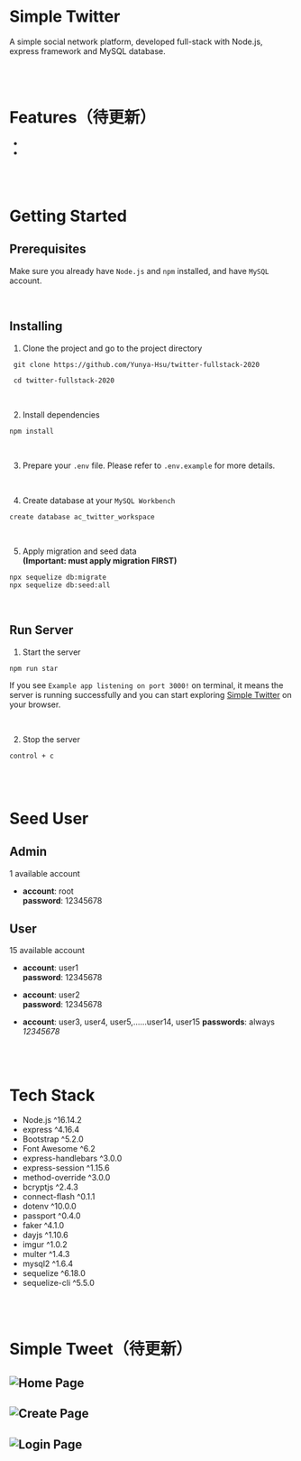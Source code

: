 # Simple Twitter
A simple social network platform, developed full-stack with Node.js, express framework and MySQL database.  

<br/>
<br/>

# Features（待更新）
- 
- 

<br/>
<br/>

# Getting Started
## **Prerequisites**
Make sure you already have `Node.js` and `npm` installed, and have `MySQL` account.

<br>

## **Installing**
1. Clone the project and go to the project directory
```
 git clone https://github.com/Yunya-Hsu/twitter-fullstack-2020

 cd twitter-fullstack-2020
```

<br/>

2. Install dependencies
```
npm install
```

<br/>

3. Prepare your `.env` file. Please refer to `.env.example` for more details. 

<br/>

4. Create database at your `MySQL Workbench`
```
create database ac_twitter_workspace
```

<br/>

5. Apply migration and seed data  
**(Important: must apply migration FIRST)**
```
npx sequelize db:migrate
npx sequelize db:seed:all
```

<br/>

## **Run Server**

1. Start the server
```
npm run star
```

If you see  `Example app listening on port 3000!`  on terminal, it means the server is running successfully and you can start exploring [Simple Twitter](http://localhost:3000/) on your browser.

<br>

2. Stop the server
```
control + c
```
<br/>
<br/>

# Seed User

## **Admin**
1 available account

* **account**: root  
  **password**: 12345678


## **User**
15 available account

* **account**: user1  
  **password**: 12345678

* **account**: user2  
  **password**: 12345678


* **account**: user3, user4, user5,......user14, user15
  **passwords**: always *12345678*  

<br/>
<br/>

# Tech Stack
- Node.js ^16.14.2
- express ^4.16.4
- Bootstrap ^5.2.0
- Font Awesome ^6.2
- express-handlebars ^3.0.0
- express-session ^1.15.6
- method-override ^3.0.0
- bcryptjs ^2.4.3
- connect-flash ^0.1.1
- dotenv ^10.0.0
- passport ^0.4.0
- faker ^4.1.0
- dayjs ^1.10.6
- imgur ^1.0.2
- multer ^1.4.3
- mysql2 ^1.6.4
- sequelize ^6.18.0
- sequelize-cli ^5.5.0



<br/>
<br/>

#  Simple Tweet（待更新）
![Home Page]()
---
![Create Page]()
---
![Login Page]()
---